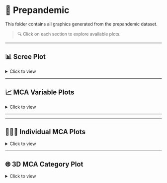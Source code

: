 # 📂 Prepandemic

This folder contains all graphics generated from the prepandemic dataset.

> 🔍 Click on each section to explore available plots.

---

## 📊 Scree Plot

<details>
<summary>Click to view</summary>

- [`Screeplot.prepandemic.pdf`](./Screeplot.prepandemic.pdf)

</details>

---

## 📈 MCA Variable Plots

<details>
<summary>Click to view</summary>

- [`variables.MCA.prepandemic.pdf`](./variables.MCA.prepandemic.pdf) – MCA biplot of variables (2D)  
- [`categories.MCA.prepandemic.pdf`](./categories.MCA.prepandemic.pdf) – MCA category plot  
- [`categories.MCA.prepandemic.quadrant.pdf`](./categories.MCA.prepandemic.quadrant.pdf) – MCA category plot with quadrant shading

</details>

---

---

## 🧑‍🤝‍🧑 Individual MCA Plots

<details>
<summary>Click to view</summary>

- [`Individuals.prepandemic.pdf`](./Individuals.prepandemic.pdf) – 2D MCA plot of individual records colored by type of violence  
- [🌐 `individuals_3D.html`](https://mariaanagonzalez.github.io/MCA.Violence.Colombia/prepandemic/individuals_3D.html) – Interactive 3D MCA of individuals (HTML via GitHub Pages)

</details>


---

## 🌐 3D MCA Category Plot

<details>
<summary>Click to view</summary>

- 🌐 [Interactive 3D MCA of Categories with Quadrants (HTML)](https://mariaanagonzalez.github.io/MCA.Violence.Colombia/docs/prepandemic/index.html)

</details>
